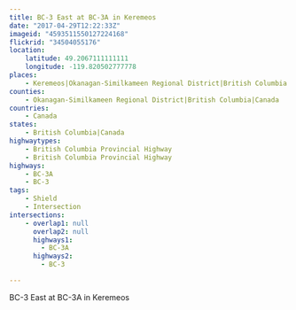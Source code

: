 ```yaml
---
title: BC-3 East at BC-3A in Keremeos
date: "2017-04-29T12:22:33Z"
imageid: "4593511550127224168"
flickrid: "34504055176"
location:
    latitude: 49.2067111111111
    longitude: -119.820502777778
places:
    - Keremeos|Okanagan-Similkameen Regional District|British Columbia|Canada
counties:
    - Okanagan-Similkameen Regional District|British Columbia|Canada
countries:
    - Canada
states:
    - British Columbia|Canada
highwaytypes:
    - British Columbia Provincial Highway
    - British Columbia Provincial Highway
highways:
    - BC-3A
    - BC-3
tags:
    - Shield
    - Intersection
intersections:
    - overlap1: null
      overlap2: null
      highways1:
        - BC-3A
      highways2:
        - BC-3

---
```

BC-3 East at BC-3A in Keremeos